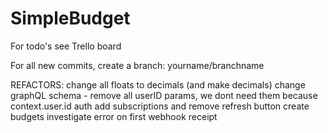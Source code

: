 # SimpleBudget

For todo's see Trello board

For all new commits, create a branch: yourname/branchname

REFACTORS:
change all floats to decimals (and make decimals)
change graphQL schema - remove all userID params, we dont need them because context.user.id auth 
add subscriptions and remove refresh button
create budgets 
investigate error on first webhook receipt